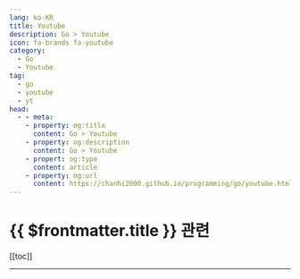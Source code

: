 ```yaml
---
lang: ko-KR
title: Youtube
description: Go > Youtube
icon: fa-brands fa-youtube
category:
  - Go 
  - Youtube
tag: 
  - go
  - youtube
  - yt
head:
  - - meta:
    - property: og:title
      content: Go > Youtube
    - property: og:description
      content: Go > Youtube
    - propert: og:type
      content: article
    - property: og:url
      content: https://chanhi2000.github.io/programming/go/youtube.html
---
```


# {{ $frontmatter.title }} 관련

[[toc]]

---

<MyYouTubeItems jsonName="yu-WebDevCody" /><!-- Web Dev Cody -->
<MyYouTubeItems jsonName="yu-TutorialEdge" /><!-- TutorialEdge -->
<MyYouTubeItems jsonName="yu-conf42" /><!-- Conf42 -->
<MyYouTubeItems jsonName="yu-TuckerProgramming" /><!-- Tucker Programming -->
<MyYouTubeItems jsonName="yu-mr_mux408" /><!-- Alex Mux -->
<MyYouTubeItems jsonName="yu-abahjoseph" /><!-- Abah Joseph -->
<MyYouTubeItems jsonName="yu-anthonygg_" /><!-- Anthony GG -->
<MyYouTubeItems jsonName="yu-codingmoon" /><!-- 코딩문codingmoon -->
<MyYouTubeItems jsonName="yu-TomDoesTech" /><!-- TomDoesTech -->
<MyYouTubeItems jsonName="yu-MelkeyDev" /><!-- Melkey -->
<MyYouTubeItems jsonName="yu-backend_blueprints" /><!-- Backend Blueprints -->
<MyYouTubeItems jsonName="yu-x.kernel" /><!-- xKernel -->
<MyYouTubeItems jsonName="yu-JsKIM_0_0" /><!-- 김종상 -->
<MyYouTubeItems jsonName="yu-gopherconau" /><!-- GopherConAU -->
<MyYouTubeItems jsonName="yu-mikecode-ns7tq" /><!-- mike code -->
<MyYouTubeItems jsonName="yu-FloWoelki" /><!-- Flo Woelki -->
<MyYouTubeItems jsonName="yu-DevOpsMadeEasy" /><!-- DevOps Made Easy -->
<MyYouTubeItems jsonName="yu-kantancoding" /><!-- Kantan Coding -->
<MyYouTubeItems jsonName="yu-backendbanterfm" /><!-- Backend Banter -->
<MyYouTubeItems jsonName="yu-adibhanna" /><!-- Adib Hanna -->
<MyYouTubeItems jsonName="yu-TheBuilder" /><!-- The Builder -->
<MyYouTubeItems jsonName="yu-brianmmdev" /><!-- Brian Morrison -->
<MyYouTubeItems jsonName="yu-issacdowling" /><!-- Issac Dowling -->
<MyYouTubeItems jsonName="yu-BrentFarris" /><!-- Brent Farris -->
<MyYouTubeItems jsonName="yu-golangkorea8237" /><!-- Golang Korea -->
<MyYouTubeItems jsonName="yu-stltechmeetups" /><!-- St. Louis Tech Meetups -->
<MyYouTubeItems jsonName="yu-dadcodes" /><!-- dadcod -->

<TagLinks/>